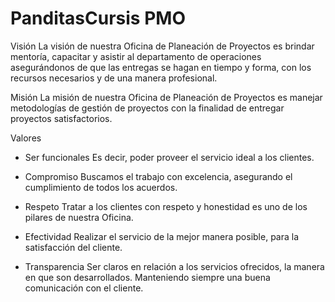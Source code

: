 # PanditasCursis PMO
Visión
La visión de nuestra Oficina de Planeación de Proyectos es brindar mentoría, capacitar y asistir al departamento de operaciones asegurándonos de que las entregas se hagan en tiempo y forma, con los recursos necesarios y de una manera profesional.


Misión
La misión de nuestra Oficina de Planeación de Proyectos es manejar metodologías de gestión de proyectos con la finalidad de entregar proyectos satisfactorios.


Valores

- Ser funcionales
Es decir, poder proveer el servicio ideal a los clientes.

- Compromiso
Buscamos el trabajo con excelencia, asegurando el cumplimiento de todos los acuerdos.

- Respeto
Tratar a los clientes con respeto y honestidad es uno de los pilares de nuestra Oficina.

- Efectividad
Realizar el servicio de la mejor manera posible, para la satisfacción del cliente.

- Transparencia
Ser claros en relación a los servicios ofrecidos, la manera en que son desarrollados. Manteniendo siempre una buena comunicación con el cliente.

